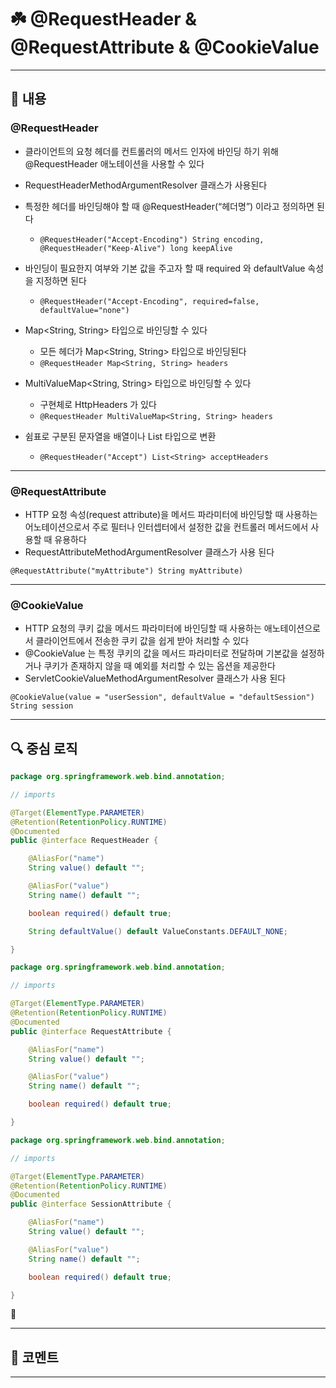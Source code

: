 # ☘️ @RequestHeader & @RequestAttribute & @CookieValue

---

## 📖 내용

### @RequestHeader

- 클라이언트의 요청 헤더를 컨트롤러의 메서드 인자에 바인딩 하기 위해 @RequestHeader 애노테이션을 사용할 수 있다
- RequestHeaderMethodArgumentResolver 클래스가 사용된다

- 특정한 헤더를 바인딩해야 할 때 @RequestHeader(“헤더명”) 이라고 정의하면 된다
  - `@RequestHeader("Accept-Encoding") String encoding, @RequestHeader("Keep-Alive") long keepAlive`
- 바인딩이 필요한지 여부와 기본 값을 주고자 할 때 required 와 defaultValue 속성을 지정하면 된다
  - `@RequestHeader("Accept-Encoding", required=false, defaultValue="none")`
- Map<String, String> 타입으로 바인딩할 수 있다
  - 모든 헤더가 Map<String, String> 타입으로 바인딩된다
  - `@RequestHeader Map<String, String> headers`
- MultiValueMap<String, String> 타입으로 바인딩할 수 있다
  - 구현체로 HttpHeaders 가 있다
  - `@RequestHeader MultiValueMap<String, String> headers`
- 쉼표로 구분된 문자열을 배열이나 List 타입으로 변환
  - `@RequestHeader("Accept") List<String> acceptHeaders`

---

### @RequestAttribute

- HTTP 요청 속성(request attribute)을 메서드 파라미터에 바인딩할 때 사용하는 어노테이션으로서 주로 필터나 인터셉터에서 설정한 값을 컨트롤러 메서드에서 사용할 때 유용하다
- RequestAttributeMethodArgumentResolver 클래스가 사용 된다

`@RequestAttribute("myAttribute") String myAttribute)`

---

### @CookieValue
- HTTP 요청의 쿠키 값을 메서드 파라미터에 바인딩할 때 사용하는 애노테이션으로서 클라이언트에서 전송한 쿠키 값을 쉽게 받아 처리할 수 있다
- @CookieValue 는 특정 쿠키의 값을 메서드 파라미터로 전달하며 기본값을 설정하거나 쿠키가 존재하지 않을 때 예외를 처리할 수 있는 옵션을 제공한다
- ServletCookieValueMethodArgumentResolver 클래스가 사용 된다

`@CookieValue(value = "userSession", defaultValue = "defaultSession") String session`

---

## 🔍 중심 로직

```java
package org.springframework.web.bind.annotation;

// imports

@Target(ElementType.PARAMETER)
@Retention(RetentionPolicy.RUNTIME)
@Documented
public @interface RequestHeader {

	@AliasFor("name")
	String value() default "";

	@AliasFor("value")
	String name() default "";

	boolean required() default true;

	String defaultValue() default ValueConstants.DEFAULT_NONE;

}
```

```java
package org.springframework.web.bind.annotation;

// imports

@Target(ElementType.PARAMETER)
@Retention(RetentionPolicy.RUNTIME)
@Documented
public @interface RequestAttribute {

	@AliasFor("name")
	String value() default "";

	@AliasFor("value")
	String name() default "";

	boolean required() default true;

}
```

```java
package org.springframework.web.bind.annotation;

// imports

@Target(ElementType.PARAMETER)
@Retention(RetentionPolicy.RUNTIME)
@Documented
public @interface SessionAttribute {

	@AliasFor("name")
	String value() default "";

	@AliasFor("value")
	String name() default "";

	boolean required() default true;

}
```

📌

---

## 💬 코멘트

---
